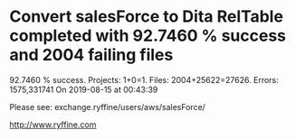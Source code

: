 # Convert salesForce to Dita RelTable completed with 92.7460 % success and 2004 failing files

92.7460 % success. Projects: 1+0=1.  Files: 2004+25622=27626. Errors: 1575,331741  On 2019-08-15 at 00:43:39



Please see: exchange.ryffine/users/aws/salesForce/

http://www.ryffine.com
